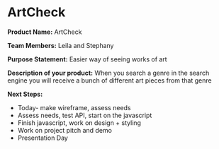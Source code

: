 # ArtCheck


**Product Name:** ArtCheck

**Team Members:** Leila and Stephany

**Purpose Statement:** Easier way of seeing works of art

**Description of your product:** When you search a genre in the search engine you will receive a bunch of different art pieces from that genre

**Next Steps:**

- Today- make wireframe, assess needs
- Assess needs, test API, start on the javascript
- Finish javascript, work on design + styling
- Work on project pitch and demo
- Presentation Day

